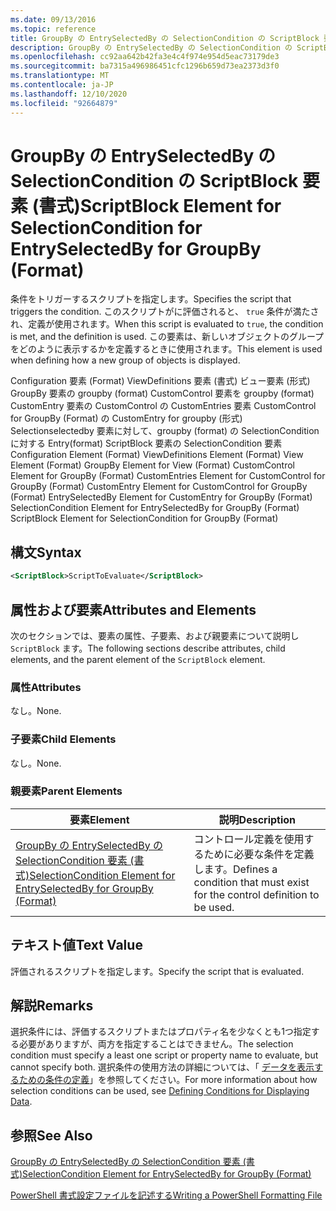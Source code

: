 ```yaml
---
ms.date: 09/13/2016
ms.topic: reference
title: GroupBy の EntrySelectedBy の SelectionCondition の ScriptBlock 要素 (書式)
description: GroupBy の EntrySelectedBy の SelectionCondition の ScriptBlock 要素 (書式)
ms.openlocfilehash: cc92aa642b42fa3e4c4f974e954d5eac73179de3
ms.sourcegitcommit: ba7315a496986451cfc1296b659d73ea2373d3f0
ms.translationtype: MT
ms.contentlocale: ja-JP
ms.lasthandoff: 12/10/2020
ms.locfileid: "92664879"
---
```

# <a name="scriptblock-element-for-selectioncondition-for-entryselectedby-for-groupby-format"></a><span data-ttu-id="ff369-103">GroupBy の EntrySelectedBy の SelectionCondition の ScriptBlock 要素 (書式)</span><span class="sxs-lookup"><span data-stu-id="ff369-103">ScriptBlock Element for SelectionCondition for EntrySelectedBy for GroupBy (Format)</span></span>

<span data-ttu-id="ff369-104">条件をトリガーするスクリプトを指定します。</span><span class="sxs-lookup"><span data-stu-id="ff369-104">Specifies the script that triggers the condition.</span></span> <span data-ttu-id="ff369-105">このスクリプトがに評価されると、 `true` 条件が満たされ、定義が使用されます。</span><span class="sxs-lookup"><span data-stu-id="ff369-105">When this script is evaluated to `true`, the condition is met, and the definition is used.</span></span> <span data-ttu-id="ff369-106">この要素は、新しいオブジェクトのグループをどのように表示するかを定義するときに使用されます。</span><span class="sxs-lookup"><span data-stu-id="ff369-106">This element is used when defining how a new group of objects is displayed.</span></span>

<span data-ttu-id="ff369-107">Configuration 要素 (Format) ViewDefinitions 要素 (書式) ビュー要素 (形式) GroupBy 要素の groupby (format) CustomControl 要素を groupby (format) CustomEntry 要素の CustomControl の CustomEntries 要素 CustomControl for GroupBy (Format) の CustomEntry for groupby (形式) Selectionselectedby 要素に対して、groupby (format) の SelectionCondition に対する Entry(format) ScriptBlock 要素の SelectionCondition 要素</span><span class="sxs-lookup"><span data-stu-id="ff369-107">Configuration Element (Format) ViewDefinitions Element (Format) View Element (Format) GroupBy Element for View (Format) CustomControl Element for GroupBy (Format) CustomEntries Element for CustomControl for GroupBy (Format) CustomEntry Element for CustomControl for GroupBy (Format) EntrySelectedBy Element for CustomEntry for GroupBy (Format) SelectionCondition Element for EntrySelectedBy for GroupBy (Format) ScriptBlock Element for SelectionCondition for GroupBy (Format)</span></span>

## <a name="syntax"></a><span data-ttu-id="ff369-108">構文</span><span class="sxs-lookup"><span data-stu-id="ff369-108">Syntax</span></span>

```xml
<ScriptBlock>ScriptToEvaluate</ScriptBlock>
```

## <a name="attributes-and-elements"></a><span data-ttu-id="ff369-109">属性および要素</span><span class="sxs-lookup"><span data-stu-id="ff369-109">Attributes and Elements</span></span>

<span data-ttu-id="ff369-110">次のセクションでは、要素の属性、子要素、および親要素について説明し `ScriptBlock` ます。</span><span class="sxs-lookup"><span data-stu-id="ff369-110">The following sections describe attributes, child elements, and the parent element of the `ScriptBlock` element.</span></span>

### <a name="attributes"></a><span data-ttu-id="ff369-111">属性</span><span class="sxs-lookup"><span data-stu-id="ff369-111">Attributes</span></span>

<span data-ttu-id="ff369-112">なし。</span><span class="sxs-lookup"><span data-stu-id="ff369-112">None.</span></span>

### <a name="child-elements"></a><span data-ttu-id="ff369-113">子要素</span><span class="sxs-lookup"><span data-stu-id="ff369-113">Child Elements</span></span>

<span data-ttu-id="ff369-114">なし。</span><span class="sxs-lookup"><span data-stu-id="ff369-114">None.</span></span>

### <a name="parent-elements"></a><span data-ttu-id="ff369-115">親要素</span><span class="sxs-lookup"><span data-stu-id="ff369-115">Parent Elements</span></span>

|<span data-ttu-id="ff369-116">要素</span><span class="sxs-lookup"><span data-stu-id="ff369-116">Element</span></span>|<span data-ttu-id="ff369-117">説明</span><span class="sxs-lookup"><span data-stu-id="ff369-117">Description</span></span>|
|-------------|-----------------|
|[<span data-ttu-id="ff369-118">GroupBy の EntrySelectedBy の SelectionCondition 要素 (書式)</span><span class="sxs-lookup"><span data-stu-id="ff369-118">SelectionCondition Element for EntrySelectedBy for GroupBy (Format)</span></span>](./selectioncondition-element-for-entryselectedby-for-groupby-format.md)|<span data-ttu-id="ff369-119">コントロール定義を使用するために必要な条件を定義します。</span><span class="sxs-lookup"><span data-stu-id="ff369-119">Defines a condition that must exist for the control definition to be used.</span></span>|

## <a name="text-value"></a><span data-ttu-id="ff369-120">テキスト値</span><span class="sxs-lookup"><span data-stu-id="ff369-120">Text Value</span></span>

<span data-ttu-id="ff369-121">評価されるスクリプトを指定します。</span><span class="sxs-lookup"><span data-stu-id="ff369-121">Specify the script that is evaluated.</span></span>

## <a name="remarks"></a><span data-ttu-id="ff369-122">解説</span><span class="sxs-lookup"><span data-stu-id="ff369-122">Remarks</span></span>

<span data-ttu-id="ff369-123">選択条件には、評価するスクリプトまたはプロパティ名を少なくとも1つ指定する必要がありますが、両方を指定することはできません。</span><span class="sxs-lookup"><span data-stu-id="ff369-123">The selection condition must specify a least one script or property name to evaluate, but cannot specify both.</span></span> <span data-ttu-id="ff369-124">選択条件の使用方法の詳細については、「 [データを表示するための条件の定義](./defining-conditions-for-displaying-data.md)」を参照してください。</span><span class="sxs-lookup"><span data-stu-id="ff369-124">For more information about how selection conditions can be used, see [Defining Conditions for Displaying Data](./defining-conditions-for-displaying-data.md).</span></span>

## <a name="see-also"></a><span data-ttu-id="ff369-125">参照</span><span class="sxs-lookup"><span data-stu-id="ff369-125">See Also</span></span>

[<span data-ttu-id="ff369-126">GroupBy の EntrySelectedBy の SelectionCondition 要素 (書式)</span><span class="sxs-lookup"><span data-stu-id="ff369-126">SelectionCondition Element for EntrySelectedBy for GroupBy (Format)</span></span>](./selectioncondition-element-for-entryselectedby-for-groupby-format.md)

[<span data-ttu-id="ff369-127">PowerShell 書式設定ファイルを記述する</span><span class="sxs-lookup"><span data-stu-id="ff369-127">Writing a PowerShell Formatting File</span></span>](./writing-a-powershell-formatting-file.md)

